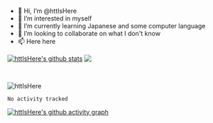 - 👋 Hi, I’m @httIsHere
- 👀 I’m interested in myself
- 🌱 I’m currently learning Japanese and some computer language
- 💞️ I’m looking to collaborate on what I don't know
- 📫 Here here

<!---
httIsHere/httIsHere is a ✨ special ✨ repository because its `README.md` (this file) appears on your GitHub profile.
You can click the Preview link to take a look at your changes.
--->
<div class="half">

<a href="https://github.com/httIsHere"><img align="center" src="https://github-readme-stats.vercel.app/api?username=httIsHere&show_icons=true&include_all_commits=true&theme=default&hide_border=true" alt="httIsHere's github stats" /></a> 
<a href="https://github.com/httIsHere"><img align="center" src="https://github-readme-stats.vercel.app/api/top-langs/?username=httIsHere&layout=compact&theme=default&hide_border=true" /></a>
</div>
<br>

![httIsHere](https://streak-stats.demolab.com/?user=httIsHere&theme=default)

<!--START_SECTION:waka-->

```text
No activity tracked
```

<!--END_SECTION:waka-->

[![httIsHere's github activity graph](https://activity-graph.herokuapp.com/graph?username=httIsHere&theme=react)](https://github.com/ashutosh00710/github-readme-activity-graph)

